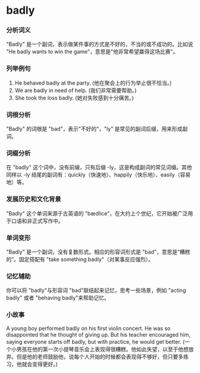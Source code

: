 # badly

### 分析词义

  

"Badly" 是一个副词，表示做某件事的方式是不好的，不当的或不成功的。比如说 "He badly wants to win the game"，意思是"他非常希望赢得这场比赛"。

  

### 列举例句

  

1.  He behaved badly at the party. (他在聚会上的行为举止很不恰当。)
2.  We are badly in need of help. (我们非常需要帮助。)
3.  She took the loss badly. (她对失败感到十分痛苦。)

  

### 词根分析

  

"Badly" 的词根是 "bad"，表示"不好的"，"ly" 是常见的副词后缀，用来形成副词。

  

### 词缀分析

  

在 "badly" 这个词中，没有前缀，只有后缀 -ly，这是构成副词的常见词缀。其他同样以 -ly 结尾的副词有：quickly（快速地）、happily（快乐地）、easily（容易地）等。

  

### 发展历史和文化背景

  

"Badly" 这个单词来源于古英语的 "bædlice"，在大约上个世纪，它开始被广泛用于口语和非正式写作中。

  

### 单词变形

  

"Badly" 是一个副词，没有复数形式。相应的形容词形式是 "bad"，意思是“糟糕的”。固定搭配有 "take something badly"（对某事反应强烈）。

  

### 记忆辅助

  

你可以将 "badly"与形容词 "bad"联结起来记忆，思考一些场景，例如 "acting badly" 或者 "behaving badly"来帮助记忆。

  

### 小故事

  

A young boy performed badly on his first violin concert. He was so disappointed that he thought of giving up. But his teacher encouraged him, saying everyone starts off badly, but with practice, he would get better. (一个小男孩在他的第一次小提琴音乐会上表现得很糟糕。他如此失望，以至于他想放弃。但是他的老师鼓励他，说每个人开始的时候都会表现得不够好，但只要多练习，他就会变得更好。)
